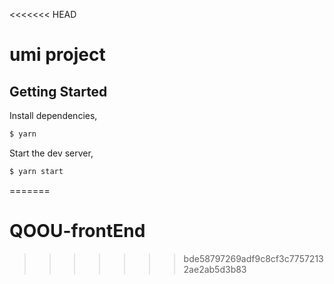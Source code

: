 <<<<<<< HEAD
# umi project

## Getting Started

Install dependencies,

```bash
$ yarn
```

Start the dev server,

```bash
$ yarn start
```
=======
# QOOU-frontEnd
>>>>>>> bde58797269adf9c8cf3c77572132ae2ab5d3b83
